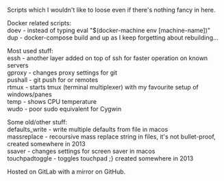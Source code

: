 Scripts which I wouldn't like to loose even if there's nothing fancy in here.

Docker related scripts:  
doev - instead of typing eval "$(docker-machine env [machine-name])"  
dup - docker-compose build and up as I keep forgetting about rebuilding...

Most used stuff:  
essh - another layer added on top of ssh for faster operation on known servers  
gproxy - changes proxy settings for git  
pushall - git push for or remotes  
rtmux - starts tmux (terminal multiplexer) with my favourite setup of windows/panes  
temp - shows CPU temperature  
wudo - poor sudo equivalent for Cygwin

Some old/other stuff:  
defaults_write - write multiple defaults from file in macos  
massreplace - recoursive mass replace string in files, it's not bullet-proof, created somewhere in 2013  
ssaver - changes settings for screen saver in macos  
touchpadtoggle - toggles touchpad ;} created somewhere in 2013

Hosted on GitLab with a mirror on GitHub.

